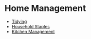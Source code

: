 # Home Management

- [Tidying](./tidying.md)
- [Household Staples](./household-staples.md)
- [Kitchen Management](../cooking/kitchen-management/kitchen-management.md)
